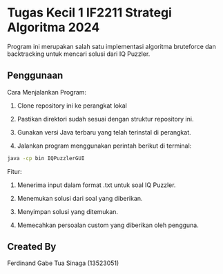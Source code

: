 # Tugas Kecil 1 IF2211 Strategi Algoritma 2024

Program ini merupakan salah satu implementasi algoritma bruteforce dan backtracking untuk mencari solusi dari IQ Puzzler.

## Penggunaan

Cara Menjalankan Program:

1. Clone repository ini ke perangkat lokal

2. Pastikan direktori sudah sesuai dengan struktur repository ini.

3. Gunakan versi Java terbaru yang telah terinstal di perangkat.

4. Jalankan program menggunakan perintah berikut di terminal:
```sh
java -cp bin IQPuzzlerGUI
```


Fitur:

1. Menerima input dalam format .txt untuk soal IQ Puzzler.

2. Menemukan solusi dari soal yang diberikan.

3. Menyimpan solusi yang ditemukan.

4. Memecahkan persoalan custom yang diberikan oleh pengguna.

## Created By

Ferdinand Gabe Tua Sinaga (13523051)
